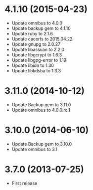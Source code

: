 4.1.10 (2015-04-23)
===================

* Update omnibus to 4.0.0
* Update backup gem to 4.1.10
* Update ruby to 2.1.6
* Update cacerts to 2015.04.22
* Update gnupg to 2.0.27
* Update libassuan to 2.2.0
* Update libgcrypt to 1.6.3
* Update libgpg-error to 1.19
* Update libidn to 1.30
* Update libkdsba to 1.3.3

3.11.0 (2014-10-12)
===================

* Update Backup gem to 3.11.0
* Update omnibus to 4.0.0.rc.1

3.10.0 (2014-06-10)
===================

* Update Backup gem to 3.10.0
* Update omnibus to 3.1

3.7.0 (2013-07-25)
==================

* First release
